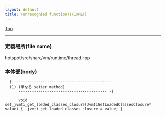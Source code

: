 ```yaml
---
layout: default
title: (unrecognied function)(FIXME!)
---
```

[Top](../index.html)

--- 
### 定義場所(file name)
hotspot/src/share/vm/runtime/thread.hpp


### 本体部(body)
```
  {- -------------------------------------------
  (1) (単なる setter method)
      ---------------------------------------- -}

	  void set_jvmti_get_loaded_classes_closure(JvmtiGetLoadedClassesClosure* value) { _jvmti_get_loaded_classes_closure = value; }
	
```


